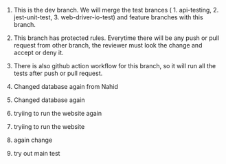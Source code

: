 1. This is the dev branch. We will merge the test brances ( 1. api-testing, 2. jest-unit-test, 3. web-driver-io-test)
    and feature branches with this branch.

2. This branch has protected rules. Everytime there will be any push or pull request from other branch, the reviewer must look the change and accept or deny it.

3. There is also github action workflow for this branch, so it will run all the tests after push or pull request. 

4. Changed database again from Nahid
4. Changed database again
5. tryiing to run the website again 

5. tryiing to run the website
6. again change 
7. try out main test

